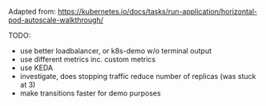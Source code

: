 
Adapted from: https://kubernetes.io/docs/tasks/run-application/horizontal-pod-autoscale-walkthrough/

TODO:
- use better loadbalancer, or k8s-demo w/o terminal output
- use different metrics inc. custom metrics
- use KEDA
- investigate, does stopping traffic reduce number of replicas (was stuck at 3)
- make transitions faster for demo purposes


